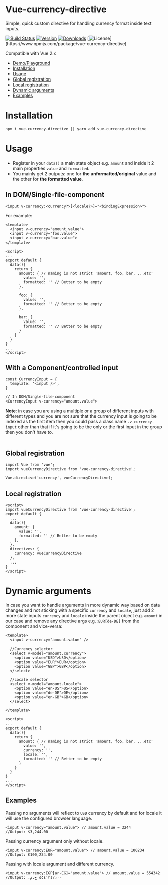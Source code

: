 # Vue-currency-directive
Simple, quick custom directive for handling currency format inside text inputs.

[![Build Status](https://travis-ci.org/mahmoudZakaria90/vue-currency-directive.svg?branch=master)](https://travis-ci.com/mahmoudZakaria90/vue-currency-directive)
[![Version](https://img.shields.io/npm/v/vue-currency-directive.svg)](https://www.npmjs.com/package/vue-currency-directive)
[![Downloads](https://img.shields.io/npm/dm/vue-currency-directive.svg)](https://npmcharts.com/compare/vue-currency-directive)
[![License](https://img.shields.io/npm/l/vue-currency-directive.svg?)](https://www.npmjs.com/package/vue-currency-directive)

Compatible with Vue 2.x
- <a href="https://codepen.io/Mahmoud-Zakaria/pen/YzqVBXE" target="_blank">Demo/Playground</a>
- <a href="#installation">Installation</a>
- <a href="#usage">Usage</a>
- <a href="#global-registration">Global registration</a>
- <a href="#local-registration">Local registration</a>
- <a href="#dynamic-arguments">Dynamic arguments</a>
- <a href="#examples">Examples</a>

# Installation
`npm i vue-currency-directive || yarn add vue-currency-directive`

# Usage
- Register in your `data()` a main state object e.g. `amount` and inside it 2 main properties `value` and `formatted`.<br />
- You mainly get 2 outputs: one for **the unformatted/original** value and the other for **the formatted value**.

## In DOM/Single-file-component
`<input v-currency:<currency?>[<locale?>]="<bindingExpression>">`

For example:
```
<template>
  <input v-currency="amount.value">
  <input v-currency="foo.value">
  <input v-currency="bar.value">
</template>

<script>
...
export default {
  data(){
    return {
      amount: { // naming is not strict 'amount, foo, bar, ...etc'
        value: '', 
        formatted: '' // Better to be empty
      }, 

      foo: {
        value: '',
        formatted: '' // Better to be empty
      },

      bar: {
        value: '',
        formatted: '' // Better to be empty
      }
    }
  }
}
...
</script>
```
## With a Component/controlled input
```
const CurrencyInput = {
  template: '<input />',
}

// In DOM/Single-file-component
<CurrencyInput v-currency="amount.value">
```
**Note**: in case you are using a multiple or a group of different inputs with different types and you are not sure that the currency input is going to be indexed as the first item then you could pass a class name `.v-currency-input` other than that if it's going to be the only or the first input in the group then you don't have to.<br><br>

## Global registration
```
import Vue from 'vue';
import vueCurrencyDirective from 'vue-currency-directive';

Vue.directive('currency', vueCurrencyDirective);
```

## Local registration
```
<script>
import vueCurrencyDirective from 'vue-currency-directive';
export default {
  ...
  data(){
    amount: {
      value: '', 
      formatted: '' // Better to be empty
    }, 
  },
  directives: {
    currency: vueCurrencyDirective
  },
  ...
}
</script>

```
# Dynamic arguments
In case you want to handle arguments in more dynamic way based on data changes and not sticking with a specific `currency` and `locale`, just add 2 more state inputs `currency` and `locale` inside the parent object e.g. `amount` in our case and remove any directive args e.g.`:EUR[de-DE]` from the component and vice-versa:
```
<template>
  <input v-currency="amount.value" />

  //Currency selector
  <select v-model="amount.currency">
    <option value="USD">USD</option>
    <option value="EUR">EUR</option>
    <option value="GBP">GBP</option>
  </select>

  //Locale selector
  <select v-model="amount.locale">
    <option value="en-US">US</option>
    <option value="de-DE">DE</option>
    <option value="en-GB">GB</option>
  </select>
  
</template>

<script>
...
export default {
  data(){
    return {
      amount: { // naming is not strict 'amount, foo, bar, ...etc'
        value: '', 
        currency: '',
        locale: '',
        formatted: '' // Better to be empty
      }
    }
  }
}
...
</script>
```

## Examples
Passing no arguments will reflect to `USD` currency by default and for locale it will use the configured browser language.  
```
<input v-currency="amount.value"> // amount.value = 3244
//Output: $3,244.00
```

Passing currency argument only without locale.  
```
<input v-currency:EUR="amount.value"> // amount.value = 100234
//Output: €100,234.00
```

Passing with locale argument and different currency.  
```
<input v-currency:EGP[ar-EG]="amount.value"> // amount.value = 554342
//Output: ٥٥٤٬٣٤٢٫٠٠ ج.م.‏ 
```